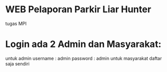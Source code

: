 # WEB Pelaporan Parkir Liar Hunter
tugas MPI

# Login ada 2 Admin dan Masyarakat:
untuk admin username : admin password : admin
untuk masyarakat daftar saja sendiri
